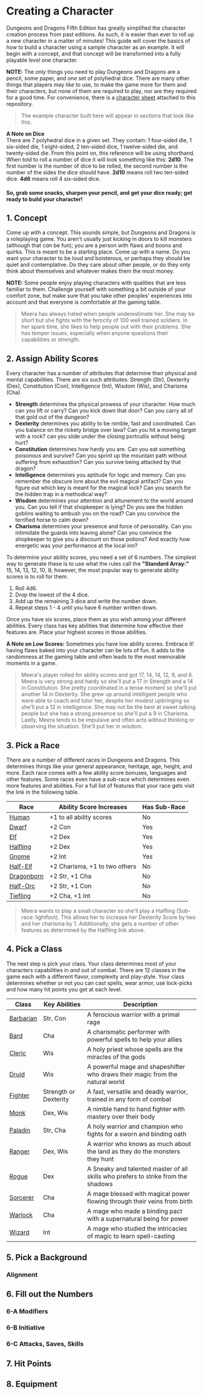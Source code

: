 # Creating a Character
Dungeons and Dragons Fifth Edition has greatly simplified the character creation process from past editions. As such, it is easier than ever to roll up a new character in a matter of minutes! This guide will cover the basics of how to build a character using a sample character as an example. It will begin with a concept, and that concept will be transformed into a fully playable level one character.  

**NOTE:** The _only_ things you need to play Dungeons and Dragons are a pencil, some paper, and one set of polyhedral dice. There are many other things that players may like to use, to make the game more for them and their characters, but none of them are required to play, nor are they required for a good time. For convenience, there is a [character sheet](./5eCharacterSheetPrintVersion.pdf) attached to this repository.  
> The example character built here will appear in sections that look like this.

**A Note on Dice**  
There are 7 polyhedral dice in a given set. They contain: 1 four-sided die, 1 six-sided die, 1 eight-sided, 2 ten-sided dice, 1 twelve-sided die, and twenty-sided die. From this point on, this reference will be using shorthand. When told to roll a number of dice it will look something like this: **2d10**. The first number is the number of dice to be rolled, the second number is the number of the sides the dice should have. **2d10** means roll two ten-sided dice. **4d6** means roll 4 six-sided dice.

#### So, grab some snacks, sharpen your pencil, and get your dice ready; get ready to build your character!

## 1. Concept
Come up with a concept. This sounds simple, but Dungeons and Dragons is a roleplaying game. You aren't usually just kicking in doors to kill monsters (although that _can_ be fun); you are a person with flaws and boons and quirks. This is meant to be a starting place. Come up with a name. Do you want your character to be loud and boisterous, or perhaps they should be quiet and contemplative. Do they care about other people, or do they only think about themselves and whatever makes them the most money.  

**NOTE:** Some people enjoy playing characters with qualities that are less familiar to them. Challenge yourself with something a bit outside of your comfort zone, but make sure that you take other peoples' experiences into account and that everyone is comfortable at the gaming table.
> Meera has always hated when people underestimate her. She may be short but she fights with the ferocity of 100 well trained soldiers. In her spare time, she likes to help people out with their problems. She has temper issues, especially when anyone questions their capabilities or strength.

## 2. Assign Ability Scores
Every character has a number of attributes that determine their physical and mental capabilities. There are six such attributes: Strength (Str), Dexterity (Dex), Constitution (Con), Intelligence (Int), Wisdom (Wis), and Charisma (Cha).
* **Strength** determines the physical prowess of your character. How much can you lift or carry? Can you kick down that door? Can you carry all of that gold out of the dungeon?
* **Dexterity** determines you ability to be nimble, fast and coordinated. Can you balance on the rickety bridge over lava? Can you hit a moving target with a rock? can you slide under the closing portcullis without being hurt?
* **Constitution** determines how hardy you are. Can you eat something poisonous and survive? Can you sprint up the mountain path without suffering from exhaustion? Can you survive being attacked by that dragon?
* **Intelligence** determines you aptitude for logic and memory. Can you remember the obscure lore about the evil magical artifact? Can you figure out which key is meant for the magical lock? Can you search for the hidden trap in a methodical way?
* **Wisdom** determines your attention and attunement to the world around you. Can you tell if that shopkeeper is lying? Do you see the hidden goblins waiting to ambush you on the road? Can you convince the terrified horse to calm down?
* **Charisma** determines your presence and force of personality. Can you intimidate the guards into leaving alone? Can you convince the shopkeeper to give you a discount on those potions? And exactly how energetic was your performance at the local inn?

To determine your ability scores, you need a set of 6 numbers. The simplest way to generate these is to use what the rules call the **"Standard Array:"** 15, 14, 13, 12, 10, 8; however, the most popular way to generate ability scores is to roll for them.

1. Roll 4d6.
1. Drop the lowest of the 4 dice.
1. Add up the remaining 3 dice and write the number down.
1. Repeat steps 1 - 4 until you have 6 number written down.

Once you have six scores, place them as you wish among your different abilities. Every class has key abilities that determine how effective their features are. Place your highest scores in those abilities.  

**A Note on Low Scores:** Sometimes you have low ability scores. Embrace it! having flaws baked into your character can be lots of fun. It adds to the randomness at the gaming table and often leads to the most memorable moments in a game.
> Meera's player rolled for ability scores and got 17, 14, 14, 12, 9, and 6. Meera is very strong and hardy so she'll put a 17 in Strength and a 14 in Constitution. She pretty coordinated in a tense moment so she'll put another 14 in Dexterity. She grew up around intelligent people who were able to coach and tutor her, despite her modest upbringing so she'll put a 12 in intelligence. She may not be the best at sweet talking people but she has a strong presence so she'll put a 9 in Charisma. Lastly, Meera tends to be impulsive and often acts without thinking or observing the situation. She'll put her  in wisdom.

## 3. Pick a Race
There are a number of different races in Dungeons and Dragons. This determines things like your general appearance, heritage, age, height, and more. Each race comes with a few ability score bonuses, languages and other features. Some races even have a sub-race which determines even more features and abilities. For a full list of features that your race gets visit the link in the following table.

Race | Ability Score Increases | Has Sub-Race
---- | ----------------------- | -----------
[Human](https://5thsrd.org/character/races/human/) | +1 to all ability scores | No
[Dwarf](https://5thsrd.org/character/races/dwarf/) | +2 Con | Yes
[Elf](https://5thsrd.org/character/races/elf/) | +2 Dex | Yes
[Halfling](https://5thsrd.org/character/races/halfling/) | +2 Dex | Yes
[Gnome](https://5thsrd.org/character/races/gnome/) | +2 Int | Yes
[Half-Elf](https://5thsrd.org/character/races/half-elf/) | +2 Charisma, +1 to two others | No
[Dragonborn](https://5thsrd.org/character/races/dragonborn/) | +2 Str, +1 Cha | No
[Half-Orc](https://5thsrd.org/character/races/half-orc/) | +2 Str, +1 Con | No
[Tiefling](https://5thsrd.org/character/races/tiefling/) | +2 Cha, +1 Int | No

> Meera wants to play a small character so she'll play a Halfling (Sub-race: lightfoot). This allows her to increase her Dexterity Score by two and her charisma by 1. Additionally, she gets a number of other features as determined by the Halfling link above.

## 4. Pick a Class
The next step is pick your class. Your class determines most of your characters capabilities in _and_ out of combat. There are 12 classes in the game each with a different flavor, complexity and play-style. Your class determines whether or not you can cast spells, wear armor, use lock-picks and how many hit points you get at each level.

Class   | Key Abilities | Description
------- | ----------------------- | -----------
[Barbarian]() | Str, Con | A ferocious warrior with a primal rage
[Bard]() | Cha | A charismatic performer with powerful spells to help your allies
[Cleric]() | Wis | A holy priest whose spells are the miracles of the gods
[Druid]() | Wis | A powerful mage and shapeshifter who draws their magic from the natural world
[Fighter]() | Strength or Dexterity | A fast, versatile and deadly warrior, trained in any form of combat
[Monk]() | Dex, Wis | A nimble hand to hand fighter with mastery over their body
[Paladin]() | Str, Cha | A holy warrior and champion who fights for a sworn and binding oath
[Ranger]() | Dex, Wis | A warrior who knows as much about the land as they do the monsters they hunt
[Rogue]() | Dex | A Sneaky and talented master of all skills who prefers to strike from the shadows
[Sorcerer]() | Cha | A mage blessed with magical power flowing through their veins from birth
[Warlock]() | Cha | A mage who made a binding pact with a supernatural being for power
[Wizard]() | Int | A mage who studied the intricacies of magic to learn spell-casting

## 5. Pick a Background
### Alignment

## 6. Fill out the Numbers

### 6-A Modifiers

### 6-B Initiative

### 6-C Attacks, Saves, Skills

## 7. Hit Points

## 8. Equipment
